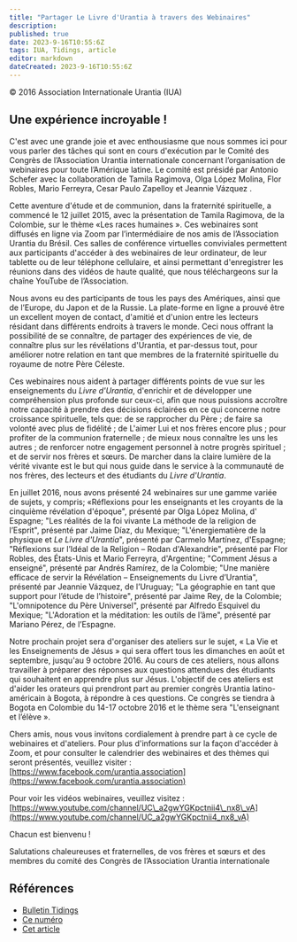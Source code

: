 ```yaml
---
title: "Partager Le Livre d'Urantia à travers des Webinaires"
description: 
published: true
date: 2023-9-16T10:55:6Z
tags: IUA, Tidings, article
editor: markdown
dateCreated: 2023-9-16T10:55:6Z
---
```


<p class="v-card v-sheet theme--light grey lighten-3 px-2">© 2016 Association Internationale Urantia (IUA)</p>


## Une expérience incroyable !

C'est avec une grande joie et avec enthousiasme que nous sommes ici pour vous parler des tâches qui sont en cours d'exécution par le Comité des Congrès de l’Association Urantia internationale concernant l’organisation de webinaires pour toute l’Amérique latine. Le comité est présidé par Antonio Schefer avec la collaboration de Tamila Ragimova, Olga López Molina, Flor Robles, Mario Ferreyra, Cesar Paulo Zapelloy et Jeannie Vázquez .

Cette aventure d'étude et de communion, dans la fraternité spirituelle, a commencé le 12 juillet 2015, avec la présentation de Tamila Ragimova, de la Colombie, sur le thème «Les races humaines ». Ces webinaires sont diffusés en ligne via Zoom par l’intermédiaire de nos amis de l’Association Urantia du Brésil. Ces salles de conférence virtuelles conviviales permettent aux participants d'accéder à des webinaires de leur ordinateur, de leur tablette ou de leur téléphone cellulaire, et ainsi permettant d'enregistrer les réunions dans des vidéos de haute qualité, que nous téléchargeons sur la chaîne YouTube de l’Association.

Nous avons eu des participants de tous les pays des Amériques, ainsi que de l’Europe, du Japon et de la Russie. La plate-forme en ligne a prouvé être un excellent moyen de contact, d'amitié et d'union entre les lecteurs résidant dans différents endroits à travers le monde. Ceci nous offrant la possibilité de se connaître, de partager des expériences de vie, de connaître plus sur les révélations d'Urantia, et par-dessus tout, pour améliorer notre relation en tant que membres de la fraternité spirituelle du royaume de notre Père Céleste.

Ces webinaires nous aident à partager différents points de vue sur les enseignements du _Livre d'Urantia_, d'enrichir et de développer une compréhension plus profonde sur ceux-ci, afin que nous puissions accroître notre capacité à prendre des décisions éclairées en ce qui concerne notre croissance spirituelle, tels que: de se rapprocher du Père ; de faire sa volonté avec plus de fidélité ; de L'aimer Lui et nos frères encore plus ; pour profiter de la communion fraternelle ; de mieux nous connaître les uns les autres ; de renforcer notre engagement personnel à notre progrès spirituel ; et de servir nos frères et sœurs. De marcher dans la claire lumière de la vérité vivante est le but qui nous guide dans le service à la communauté de nos frères, des lecteurs et des étudiants du _Livre d'Urantia_.

En juillet 2016, nous avons présenté 24 webinaires sur une gamme variée de sujets, y compris; «Réflexions pour les enseignants et les croyants de la cinquième révélation d'époque", présenté par Olga López Molina, d' Espagne; "Les réalités de la foi vivante La méthode de la religion de l’Esprit", présenté par Jaime Díaz, du Mexique; "L'énergiematière de la physique et _Le Livre d'Urantia_", présenté par Carmelo Martínez, d'Espagne; "Réflexions sur l’Idéal de la Religion – Rodan d'Alexandrie", présenté par Flor Robles, des États-Unis et Mario Ferreyra, d'Argentine; "Comment Jésus a enseigné", présenté par Andrés Ramírez, de la Colombie; "Une manière efficace de servir la Révélation – Enseignements du Livre d’Urantia", présenté par Jeannie Vázquez, de l’Uruguay; "La géographie en tant que support pour l’étude de l’histoire", présenté par Jaime Rey, de la Colombie; "L'omnipotence du Père Universel", présenté par Alfredo Esquivel du Mexique; "L'Adoration et la méditation: les outils de l’âme", présenté par Mariano Pérez, de l’Espagne.

Notre prochain projet sera d'organiser des ateliers sur le sujet, « La Vie et les Enseignements de Jésus » qui sera offert tous les dimanches en août et septembre, jusqu'au 9 octobre 2016. Au cours de ces ateliers, nous allons travailler à préparer des réponses aux questions attendues des étudiants qui souhaitent en apprendre plus sur Jésus. L'objectif de ces ateliers est d'aider les orateurs qui prendront part au premier congrès Urantia latino-américain à Bogota, à répondre à ces questions. Ce congrès se tiendra à Bogota en Colombie du 14-17 octobre 2016 et le thème sera "L'enseignant et l’élève ».

Chers amis, nous vous invitons cordialement à prendre part à ce cycle de webinaires et d'ateliers. Pour plus d'informations sur la façon d'accéder à Zoom, et pour consulter le calendrier des webinaires et des thèmes qui seront présentés, veuillez visiter : [https://www.facebook.com/urantia.association](https://www.facebook.com/urantia.association)

Pour voir les vidéos webinaires, veuillez visitez : [https://www.youtube.com/channel/UC\_a2gwYGKpctnii4\_nx8\_vA](https://www.youtube.com/channel/UC_a2gwYGKpctnii4_nx8_vA)

Chacun est bienvenu !

Salutations chaleureuses et fraternelles, de vos frères et sœurs et des membres du comité des Congrès de l’Association Urantia internationale

## Références

- [Bulletin Tidings](https://urantia-association.org/newsletter/ncategory/tidings-fr/?lang=fr)
- [Ce numéro](https://urantia-association.org/newsletter/tidings-september-2016/)
- [Cet article](https://urantia-association.org/sharing-the-urantia-book-through-webinars)

